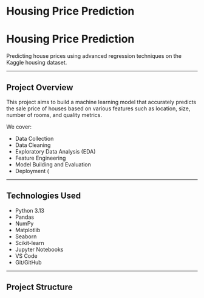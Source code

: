 # Housing Price Prediction


#  Housing Price Prediction

Predicting house prices using advanced regression techniques on the Kaggle housing dataset.

---

## Project Overview

This project aims to build a machine learning model that accurately predicts the sale price of houses based on various features such as location, size, number of rooms, and quality metrics.

We cover:
- Data Collection
- Data Cleaning
- Exploratory Data Analysis (EDA)
- Feature Engineering
- Model Building and Evaluation
- Deployment (

---

##  Technologies Used

- Python 3.13
- Pandas
- NumPy
- Matplotlib
- Seaborn
- Scikit-learn
- Jupyter Notebooks
- VS Code
- Git/GitHub

---

##  Project Structure

